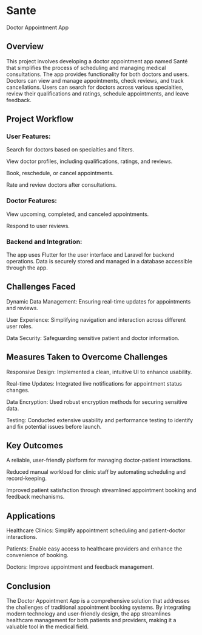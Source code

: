 # Sante
Doctor Appointment App

## Overview
This project involves developing a doctor appointment app named Santé that simplifies the process of scheduling and managing medical consultations. The app provides functionality for both doctors and users. Doctors can view and manage appointments, check reviews, and track cancellations. Users can search for doctors across various specialties, review their qualifications and ratings, schedule appointments, and leave feedback.

## Project Workflow

### User Features:

Search for doctors based on specialties and filters.

View doctor profiles, including qualifications, ratings, and reviews.

Book, reschedule, or cancel appointments.

Rate and review doctors after consultations.

### Doctor Features:

View upcoming, completed, and canceled appointments.

Respond to user reviews.

### Backend and Integration:

The app uses Flutter for the user interface and Laravel for backend operations. Data is securely stored and managed in a database accessible through the app.

## Challenges Faced

Dynamic Data Management: Ensuring real-time updates for appointments and reviews.

User Experience: Simplifying navigation and interaction across different user roles.

Data Security: Safeguarding sensitive patient and doctor information.

## Measures Taken to Overcome Challenges

Responsive Design: Implemented a clean, intuitive UI to enhance usability.

Real-time Updates: Integrated live notifications for appointment status changes.

Data Encryption: Used robust encryption methods for securing sensitive data.

Testing: Conducted extensive usability and performance testing to identify and fix potential issues before launch.

## Key Outcomes

A reliable, user-friendly platform for managing doctor-patient interactions.

Reduced manual workload for clinic staff by automating scheduling and record-keeping.

Improved patient satisfaction through streamlined appointment booking and feedback mechanisms.

## Applications

Healthcare Clinics: Simplify appointment scheduling and patient-doctor interactions.

Patients: Enable easy access to healthcare providers and enhance the convenience of booking.

Doctors: Improve appointment and feedback management.

## Conclusion
The Doctor Appointment App is a comprehensive solution that addresses the challenges of traditional appointment booking systems. By integrating modern technology and user-friendly design, the app streamlines healthcare management for both patients and providers, making it a valuable tool in the medical field.
